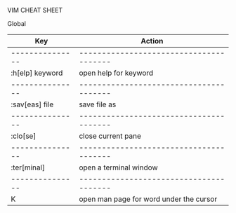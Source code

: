 VIM CHEAT SHEET

Global

| Key             | Action                                  |
| --------------- | --------------------------------------- |
| --------------- | --------------------------------------- |
| :h[elp] keyword | open help for keyword                   |
| --------------- | --------------------------------------- |
| :sav[eas] file  | save file as                            |
| --------------- | --------------------------------------- |
| :clo[se]        | close current pane                      |
| --------------- | --------------------------------------- |
| :ter[minal]     | open a terminal window                  |
| --------------- | --------------------------------------- |
| K               | open man page for word under the cursor |
